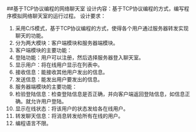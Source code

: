 ##基于TCP协议编程的网络聊天室
设计内容：基于TCP协议编程的方式，编写程序模拟网络聊天室的运行过程。
设计要求：

1. 采用C/S模式，基于TCP协议编程的方式，使得各个用户通过服务器转发实现聊天的功能。
2. 分为两大模块：客户端模块和服务器端模块。
3. 客户端模块的主要功能：
 1. 登陆功能：用户可以注册，然后选择服务器登入聊天室。
 2. 显示用户：将在线用户显示在列表中。
 3. 接收信息：能接收其他用户发出的信息。
 4. 发送信息：能发出用户要发出的信息。
4. 服务器端模块的主要功能：
 1. 检验登陆信息：检查登陆信息是否正确，并向客户端返回登陆信息，如信息正确。就允许用户登陆。
 2. 显示在线状态：将该用户的状态发给各在线用户。
 3. 转发聊天信息：将消息转发给所有在线的用户。
5. 编程语言不限。

